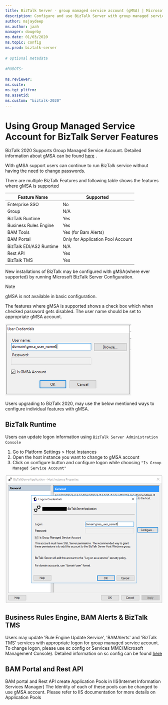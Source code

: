 ```yaml
---
title: BizTalk Server - group managed service account (gMSA) | Microsoft Docs
description: Configure and use BizTalk Server with group managed service account (gMSA)
author: msjaydeep
ms.author: jaah
manager: dougeby
ms.date: 01/03/2020
ms.topic: config
ms.prod: biztalk-server

# optional metadata

#ROBOTS:

ms.reviewer: 
ms.suite:
ms.tgt_pltfrm:
ms.assetid: 
ms.custom: "biztalk-2020"
---
```


# Using Group Managed Service Account for BizTalk Server Features

BizTalk 2020 Supports Group Managed Service Account. Detailed information about gMSA can be found [here](https://docs.microsoft.com/windows-server/security/group-managed-service-accounts/group-managed-service-accounts-overview) .

With gMSA support users can continue to run BizTalk service without having the need to change passwords.

There are multiple BizTalk Features and following table shows the features where gMSA is supported

| Feature Name | Supported |
| --- | --- | 
| Enterprise SSO | No |
| Group | N/A |
| BizTalk Runtime | Yes |
| Business Rules Engine | Yes |
| BAM Tools | Yes (for Bam Alerts) |
| BAM Portal | Only for Application Pool Account |
| BizTalk EDI/AS2 Runtime | N/A |
| Rest API | Yes |
| BizTalk TMS | Yes |

New installations of BizTalk may be configured with gMSA(where ever supported) by running Microsoft BizTalk Server Configuration. 

> [!NOTE]
> gMSA is not available in basic configuration.

The features where gMSA is supported shows a check box which when checked password gets disabled. The user name should be set to appropriate gMSA account.

![BizTalk_Server_gmsa_login_dialog](media/gmsa-login-dialog.png)

Users upgrading to BizTalk 2020, may use the below mentioned ways to configure individual features with gMSA.

## BizTalk Runtime

Users can update logon information using `BizTalk Server Administration Console`

1. Go to Platform Settings > Host Instances  
2. Open the host instance you want to change to gMSA account
3. Click on configure button and configure logon while choosing `"Is Group Managed Service Account"`


![BizTalk_Server_mmc_gmsa_logon_dialog](media/mmc-gmsa-logon.png)

## Business Rules Engine, BAM Alerts & BizTalk TMS

Users may update 'Rule Engine Update Service', 'BAMAlerts' and 'BizTalk TMS' services with appropriate logon for group managed service account.
To change logon, please use sc config or Services MMC(Microsoft Management Console).
Detailed information on sc config can be found [here](https://docs.microsoft.com/windows-server/administration/windows-commands/sc-config)

## BAM Portal and Rest API

BAM portal and Rest API create Application Pools in IIS(Internet Information Services Manager)
The Identity of each of these pools can be changed to use gMSA account.
Please refer to IIS documentation for more details on Application Pools










